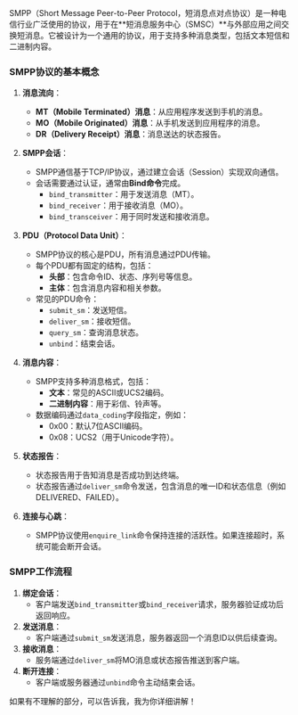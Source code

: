 SMPP（Short Message Peer-to-Peer Protocol，短消息点对点协议）是一种电信行业广泛使用的协议，用于在**短消息服务中心（SMSC）**与外部应用之间交换短消息。它被设计为一个通用的协议，用于支持多种消息类型，包括文本短信和二进制内容。

### SMPP协议的基本概念
1. **消息流向**：
    - **MT（Mobile Terminated）消息**：从应用程序发送到手机的消息。
    - **MO（Mobile Originated）消息**：从手机发送到应用程序的消息。
    - **DR（Delivery Receipt）消息**：消息送达的状态报告。

2. **SMPP会话**：
    - SMPP通信基于TCP/IP协议，通过建立会话（Session）实现双向通信。
    - 会话需要通过认证，通常由**Bind命令**完成。
        - `bind_transmitter`：用于发送消息（MT）。
        - `bind_receiver`：用于接收消息（MO）。
        - `bind_transceiver`：用于同时发送和接收消息。

3. **PDU（Protocol Data Unit）**：
    - SMPP协议的核心是PDU，所有消息通过PDU传输。
    - 每个PDU都有固定的结构，包括：
        - **头部**：包含命令ID、状态、序列号等信息。
        - **主体**：包含消息内容和相关参数。
    - 常见的PDU命令：
        - `submit_sm`：发送短信。
        - `deliver_sm`：接收短信。
        - `query_sm`：查询消息状态。
        - `unbind`：结束会话。

4. **消息内容**：
    - SMPP支持多种消息格式，包括：
        - **文本**：常见的ASCII或UCS2编码。
        - **二进制内容**：用于彩信、铃声等。
    - 数据编码通过`data_coding`字段指定，例如：
        - 0x00：默认7位ASCII编码。
        - 0x08：UCS2（用于Unicode字符）。

5. **状态报告**：
    - 状态报告用于告知消息是否成功到达终端。
    - 状态报告通过`deliver_sm`命令发送，包含消息的唯一ID和状态信息（例如DELIVERED、FAILED）。

6. **连接与心跳**：
    - SMPP协议使用`enquire_link`命令保持连接的活跃性。如果连接超时，系统可能会断开会话。

### SMPP工作流程
1. **绑定会话**：
    - 客户端发送`bind_transmitter`或`bind_receiver`请求，服务器验证成功后返回响应。
2. **发送消息**：
    - 客户端通过`submit_sm`发送消息，服务器返回一个消息ID以供后续查询。
3. **接收消息**：
    - 服务端通过`deliver_sm`将MO消息或状态报告推送到客户端。
4. **断开连接**：
    - 客户端或服务器通过`unbind`命令主动结束会话。

如果有不理解的部分，可以告诉我，我为你详细讲解！